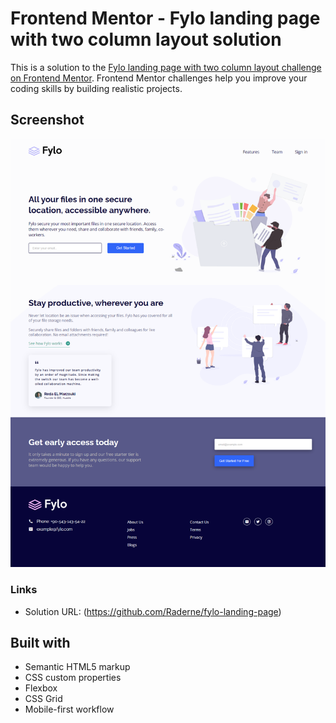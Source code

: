 # Frontend Mentor - Fylo landing page with two column layout solution

This is a solution to the [Fylo landing page with two column layout challenge on Frontend Mentor](https://www.frontendmentor.io/challenges/fylo-landing-page-with-two-column-layout-5ca5ef041e82137ec91a50f5). Frontend Mentor challenges help you improve your coding skills by building realistic projects. 

## Screenshot
![](./images/FYLO.png)

### Links

- Solution URL: (https://github.com/Raderne/fylo-landing-page)

## Built with

- Semantic HTML5 markup
- CSS custom properties
- Flexbox
- CSS Grid
- Mobile-first workflow